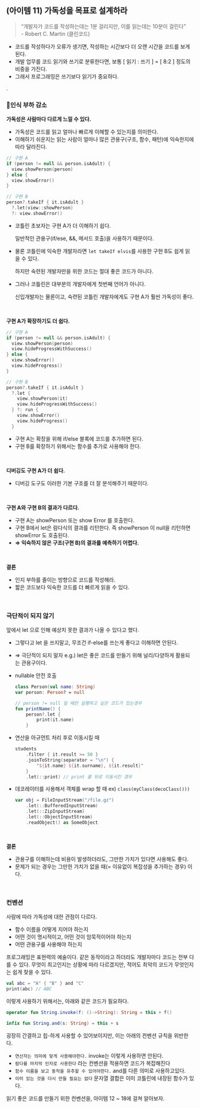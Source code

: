 ## (아이템 11) 가독성을 목표로 설계하라

> “개발자가 코드를 작성하는데는 1분 걸리지만, 이를 읽는데는 10분이 걸린다”  
>     - Robert C. Martin (클린코드)

- 코드를 작성하다가 오류가 생기면, 작성하는 시간보다 더 오랜 시간을 코드를 보게된다.
- 개발 업무를 코드 읽기와 쓰기로 분류한다면, 보통 [ 읽기 : 쓰기 ] = [ 8:2 ] 정도의 비중을 가진다.
- 그래서 프로그래밍은 쓰기보다 읽기가 중요하다.

.  

### 📎인식 부하 감소

**가독성은 사람마다 다르게 느낄 수 있다.** 

- 가독성은 코드를 읽고 얼마나 빠르게 이해할 수 있는지를 의미한다.
- 이해하기 쉬운지는 읽는 사람이 얼마나 많은 관용구(구조, 함수, 패턴)에 익숙한지에 따라 달라진다.

```kotlin
// 구현 A
if (person != null && person.isAdult) {
  view.showPerson(person)
} else {
  view.showError()
}

// 구현 B
person?.takeIf { it.isAdult }
  ?.let(view::showPerson)
  ?: view.showError()
```

- 코틀린 초보자는 구현 A가 더 이해하기 쉽다.
    
    일반적인 관용구(if/ese, &&, 메서드 호출)을 사용하기 때문이다.
    
- 물론 코틀린에 익숙한 개발자라면 `let takeIf elvis`를 사용한 구현 B도 쉽게 읽을 수 있다.
    
    하지만 숙련된 개발자만을 위한 코드는 절대 좋은 코드가 아니다.
    
- 그러나 코틀린은 대부분의 개발자에게 첫번째 언어가 아니다.
    
    신입개발자는 물론이고, 숙련된 코틀린 개발자에게도 구현 A가 훨씬 가독성이 좋다. 
    
  
<br> 

**구현 A가 확장하기도 더 쉽다.**

```kotlin
// 구현 A
if (person != null && person.isAdult) {
  view.showPerson(person)
  view.hideProgressWithSuccess()
} else {
  view.showError()
  view.hideProgress()
}

// 구현 B
person?.takeIf { it.isAdult }
  ?.let {
    view.showPerson(it)
    view.hideProgressWithSuccess()
  } ?: run {
    view.showError()
    view.hideProgress()
  }
```

- 구현 A는 확장을 위해 if/else 블록에 코드를 추가하면 된다.
- 구현 B를 확장하기 위해서는 함수를 추가로 사용해야 한다.
  
<br> 

**디버깅도 구현 A가 더 쉽다.**

- 디버깅 도구도 이러한 기본 구조를 더 잘 분석해주기 때문이다.


 <br> 

**구현 A와 구현 B의 결과가 다르다.**

- 구현 A는 showPerson 또는 show Error 를 호출한다.
- 구현 B에서 let은 람다식의 결과를 리턴한다. 
즉 showPerson 이 null을 리턴하면 showError 도 호출된다.
- **⇒ 익숙하지 않은 구조(구현 B)의 결과를 예측하기 어렵다.**
  
<br> 

**결론**

- 인지 부하를 줄이는 방향으로 코드를 작성해라.
- 짧은 코드보다 익숙한 코드를 더 빠르게 읽을 수 있다.

    
<br> 


### 극단적이 되지 않기

앞에서 let 으로 인해 예상치 못한 결과가 나올 수 있다고 했다. 

- 그렇다고 let 을 쓰지말고, 무조건 if-else를 쓰는게 좋다고 이해하면 안된다.
- ⇒ 극단적이 되지 말자
e.g.) let은 좋은 코드를 만들기 위해 널리/다양하게 활용되는 관용구이다.

- nullable 안전 호출
    
    ```kotlin
    class Person(val name: String)
    var person: Person? = null
    
    // person != null 일 때만 실행하고 싶은 코드가 있는경우
    fun printName() {
    	person?.let {
    		print(it.name)
    	}
    ```
    
- 연산을 아규먼트 처리 후로 이동시킬 때
    
    ```kotlin
    students
    	.filter { it.result >= 50 }
    	.joinToString(separator = "\n") {
    		"${it.name} ${it.surname}, ${it.result}"
    	}
    	.let(::print) // print 를 뒤로 이동시킨 경우
    ```
    
- 데코레이터를 사용해서 객체를 wrap 할 때 ex) `class(myClass(decoClass()))`
    
    ```kotlin
    var obj = FileInputStream("/file.gz")
    	.let(::BufferedInputStream)
    	.let(::ZipInputStream)
    	.let(::ObjectInputStream)
    	.readObject() as SomeObject
    ```
<br> 

**결론**

- 관용구를 이해하는데 비용이 발생하더라도, 그만한 가치가 있다면 사용해도 좋다.
- 문제가 되는 경우는 그만한 가치가 없을 때(= 이유없이 복잡성을 추가하는 경우) 이다.
  
<br> 

### 컨벤션

사람에 따라 가독성에 대한 관점이 다르다. 

- 함수 이름을 어떻게 지어야 하는지
- 어떤 것이 명시적이고, 어떤 것이 암묵적이어야 하는지
- 어떤 관용구를 사용해야 하는지

프로그래밍은 표현력의 예술이다. 같은 동작이라고 하더라도 개발자마다 코드는 전부 다를 수 있다. 무엇이 최고인지는 상황에 따라 다르겠지만, 적어도 최악의 코드가 무엇인지는 쉽게 찾을 수 있다.

```kotlin
val abc = "A" { "B" } and "C"
print(abc) // ABC
```
이렇게 사용하기 위해서는, 아래와 같은 코드가 필요하다.
```kotlin
operator fun String.invoke(f: ()->String): String = this + f()

infix fun String.and(s: String) = this + s
```

굉장히 간결하고 힙-하게 사용할 수 있어보이지만, 이는 아래의 컨벤션 규칙을 위반한다.
- `연산자는 의미에 맞게 사용해야한다.` invoke는 이렇게 사용하면 안된다.
- `람다를 마지막 인자로 사용한다` 라는 컨벤션을 적용하면 코드가 복잡해진다
- `함수 이름을 보고 동작을 유추할 수 있어야한다.` and를 다른 의미로 사용하고있다.
- `이미 있는 것을 다시 만들 필요는 없다` 문자열 결합은 이미 코틀린에 내장된 함수가 있다.  


읽기 좋은 코드를 만들기 위한 컨벤션을, 아이템 12 ~ 18에 걸쳐 알아보자.
